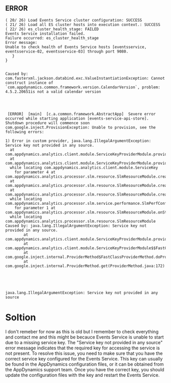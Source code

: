
## ERROR

```
( 20/ 26) Load Events Service cluster configuration: SUCCESS
( 21/ 26) Load all ES cluster hosts into execution context.: SUCCESS
( 22/ 26) es_cluster_health_stage: FAILED
Events Service installation failed.
Failure occurred: es_cluster_health_stage
Error message:
Unable to check health of Events Service hosts [eventsservice, eventsservice-02, eventsservice-03] through port 9080.
   }
}


Caused by: com.fasterxml.jackson.databind.exc.ValueInstantiationException: Cannot construct instance of `com.appdynamics.common.framework.version.CalendarVersion`, problem: 4.5.2.20651is not a valid calendar version




 [ERROR]  [main]  [c.a.common.framework.AbstractApp]  Severe error occurred while starting application [events-service-api-store]. Shutdown procedure will commence soon
com.google.inject.ProvisionException: Unable to provision, see the following errors:

1) Error in custom provider, java.lang.IllegalArgumentException: Service key not provided in any source.
  at com.appdynamics.analytics.client.module.ServiceKeyProviderModule.provideServiceKey(ServiceKeyProviderModule.java:47)
  at com.appdynamics.analytics.client.module.ServiceKeyProviderModule.provideServiceKey(ServiceKeyProviderModule.java:47)
  while locating com.appdynamics.analytics.client.module.ServiceKey
    for parameter 4 at com.appdynamics.analytics.processor.slm.resource.SlmResourceModule.createSlmConfigService(SlmResourceModule.java:57)
  at com.appdynamics.analytics.processor.slm.resource.SlmResourceModule.createSlmConfigService(SlmResourceModule.java:57)
  at com.appdynamics.analytics.processor.slm.resource.SlmResourceModule.createSlmConfigService(SlmResourceModule.java:57)
  while locating com.appdynamics.analytics.processor.slm.service.performance.SlmPerfConfigService
    for parameter 1 at com.appdynamics.analytics.processor.slm.resource.SlmResourceModule.onStart(SlmResourceModule.java:114)
  while locating com.appdynamics.analytics.processor.slm.resource.SlmResourceModule
Caused by: java.lang.IllegalArgumentException: Service key not provided in any source.
        at com.appdynamics.analytics.client.module.ServiceKeyProviderModule.provideServiceKey(ServiceKeyProviderModule.java:49)
        at com.appdynamics.analytics.client.module.ServiceKeyProviderModule$$FastClassByGuice$$2e553554.invoke(<generated>)
        at com.google.inject.internal.ProviderMethod$FastClassProviderMethod.doProvision(ProviderMethod.java:272)
        at com.google.inject.internal.ProviderMethod.get(ProviderMethod.java:172)





java.lang.IllegalArgumentException: Service key not provided in any source
```
  
  
  # Soltion
   I don't remeber for now as this is old but I remember to check everything and contact me  and this might be becauce 
   Events Service is unable to start due to a missing service key.
   The "Service key not provided in any source" error message indicates that the required key for accessing the service is not present. 
   To resolve this issue, you need to make sure that you have the correct service key configured for the Events Service. 
   This key can usually be found in the AppDynamics configuration files, or it can be obtained from the AppDynamics support team.
   Once you have the correct key, you should update the configuration files with the key and restart the Events Service.
